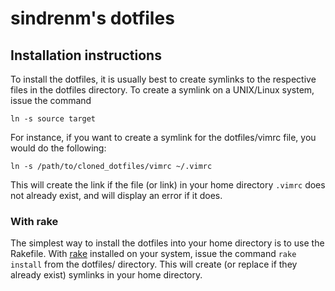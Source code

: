 # sindrenm's dotfiles

## Installation instructions

To install the dotfiles, it is usually best to create symlinks to the respective
files in  the dotfiles directory.  To create  a symlink on  a UNIX/Linux system,
issue the command

    ln -s source target

For instance,  if you want to create a symlink for the dotfiles/vimrc file,  you
would do the following:

    ln -s /path/to/cloned_dotfiles/vimrc ~/.vimrc

This will create the link if the  file (or link) in your home directory `.vimrc`
does not already exist, and will display an error if it does.

### With rake

The simplest way to install the dotfiles  into your home directory is to use the
Rakefile.  With  [rake](http://rake.rubyforge.org)  installed  on  your  system,
issue the command `rake install` from the dotfiles/ directory.  This will create
(or replace if they already exist) symlinks in your home directory.
